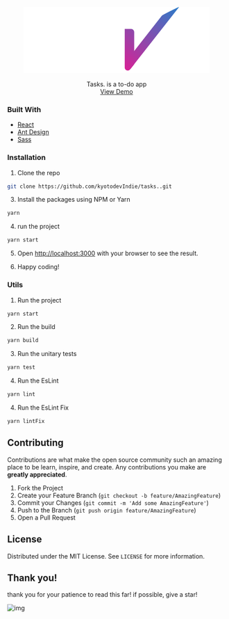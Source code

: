  <p align="center">
 <a href="https://github.com/kyotodevindie">
    <img src="/src/assets/logo.svg" alt="Logo" >
  </a>
</p>
  <p align="center">
    Tasks. is a to-do app
    <br />
    <a href="https://vialaser-challenge.vercel.app/">View Demo</a>
</p>

<!-- Prints -->

### Built With

- [React](https://pt-br.reactjs.org/)
- [Ant Design](https://ant.design/)
- [Sass](https://sass-lang.com/)

### Installation

1. Clone the repo

```sh
git clone https://github.com/kyotodevIndie/tasks..git
```

3. Install the packages using NPM or Yarn

```sh
yarn
```
4. run the project

```sh
yarn start
```

5. Open [http://localhost:3000](http://localhost:3000) with your browser to see the result.

6. Happy coding!

<!-- CONTRIBUTING -->
### Utils

1. Run the project
```sh
yarn start
```
2. Run the build
```sh
yarn build
```
3. Run the unitary tests
```sh
yarn test
```
4. Run the EsLint 
```sh
yarn lint
```
4. Run the EsLint Fix
```sh
yarn lintFix
```


## Contributing

Contributions are what make the open source community such an amazing place to be learn, inspire, and create. Any contributions you make are **greatly appreciated**.

1. Fork the Project
2. Create your Feature Branch (`git checkout -b feature/AmazingFeature`)
3. Commit your Changes (`git commit -m 'Add some AmazingFeature'`)
4. Push to the Branch (`git push origin feature/AmazingFeature`)
5. Open a Pull Request

<!-- LICENSE -->

## License

Distributed under the MIT License. See `LICENSE` for more information.

## Thank you!

   <p> 
    thank you for your patience to read this far! if possible, give a star!
   </p> 
   <img src="https://lh3.googleusercontent.com/pw/ACtC-3f0oIHIN5_S0Z72L0b3XQSkL9or6r0pgoyhyugqOA02f8lv1MaYY4aucAd1jTGbWl8-4mPviLlDiIN7frgGYWldM3x45yfi7BxCkfMFUm7NnClHQRIRw5QLFco123lsR0Kyp-uFuDdD9ZBVnqwxTywp=s512-no?authuser=0" alt="img" width="150" height="150">
